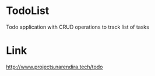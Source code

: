 # TodoList
Todo application with CRUD operations to track list of tasks

# Link 
http://www.projects.narendira.tech/todo
